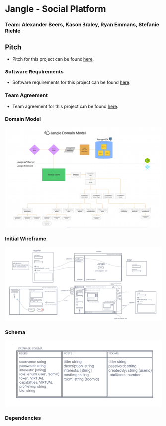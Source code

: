 # Jangle - Social Platform

### Team: Alexander Beers, Kason Braley, Ryan Emmans, Stefanie Riehle

<!-- ### Usage -->

<!-- * This project is deployed on Heroku [here](). -->

## Pitch

* Pitch for this project can be found [here](./docs/Pitch.md).



### Software Requirements

* Software requirements for this project can be found [here](./docs/Requirements.md).

### Team Agreement

* Team agreement for this project can be found [here](./docs/TeamAgreement.md).

### Domain Model

![Domain Model](./docs/domainModel.PNG)

### Initial Wireframe

![Wireframe](./docs/wireframe.PNG)

### Schema

![Schema](./docs/schema.PNG)

### Dependencies

